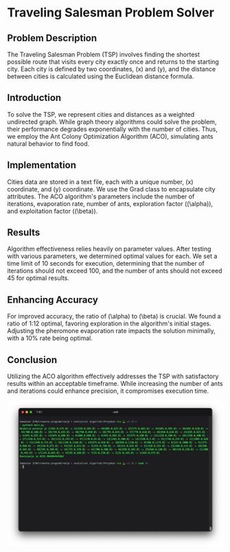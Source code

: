 # Traveling Salesman Problem Solver

## Problem Description
The Traveling Salesman Problem (TSP) involves finding the shortest possible route that visits every city exactly once and returns to the starting city. Each city is defined by two coordinates, \(x\) and \(y\), and the distance between cities is calculated using the Euclidean distance formula.

## Introduction
To solve the TSP, we represent cities and distances as a weighted undirected graph. While graph theory algorithms could solve the problem, their performance degrades exponentially with the number of cities. Thus, we employ the Ant Colony Optimization Algorithm (ACO), simulating ants natural behavior to find food.

## Implementation
Cities data are stored in a text file, each with a unique number, \(x\) coordinate, and \(y\) coordinate. We use the Grad class to encapsulate city attributes. The ACO algorithm's parameters include the number of iterations, evaporation rate, number of ants, exploration factor (\(\alpha\)), and exploitation factor (\(\beta\)).

## Results
Algorithm effectiveness relies heavily on parameter values. After testing with various parameters, we determined optimal values for each. We set a time limit of 10 seconds for execution, determining that the number of iterations should not exceed 100, and the number of ants should not exceed 45 for optimal results.

## Enhancing Accuracy
For improved accuracy, the ratio of \(\alpha\) to \(\beta\) is crucial. We found a ratio of 1:12 optimal, favoring exploration in the algorithm's initial stages. Adjusting the pheromone evaporation rate impacts the solution minimally, with a 10% rate being optimal.

## Conclusion
Utilizing the ACO algorithm effectively addresses the TSP with satisfactory results within an acceptable timeframe. While increasing the number of ants and iterations could enhance precision, it compromises execution time.

![Preview](images/preview.png)
